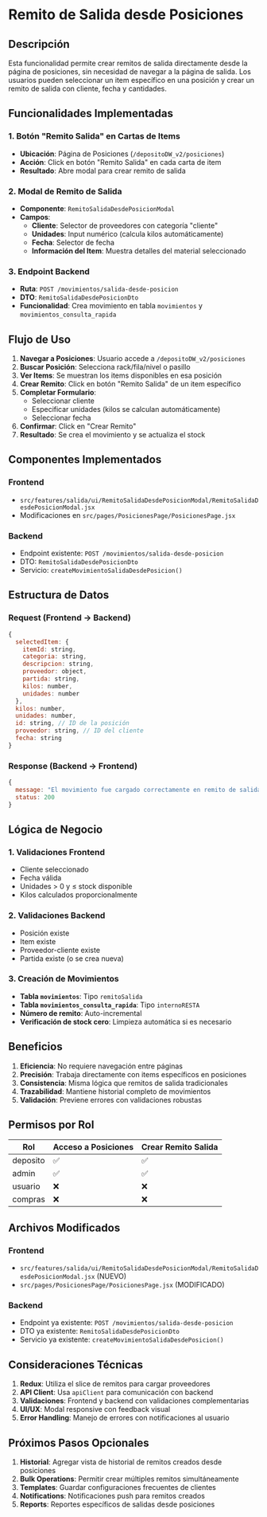# Remito de Salida desde Posiciones

## Descripción

Esta funcionalidad permite crear remitos de salida directamente desde la página de posiciones, sin necesidad de navegar a la página de salida. Los usuarios pueden seleccionar un item específico en una posición y crear un remito de salida con cliente, fecha y cantidades.

## Funcionalidades Implementadas

### 1. Botón "Remito Salida" en Cartas de Items
- **Ubicación**: Página de Posiciones (`/depositoDW_v2/posiciones`)
- **Acción**: Click en botón "Remito Salida" en cada carta de item
- **Resultado**: Abre modal para crear remito de salida

### 2. Modal de Remito de Salida
- **Componente**: `RemitoSalidaDesdePosicionModal`
- **Campos**:
  - **Cliente**: Selector de proveedores con categoría "cliente"
  - **Unidades**: Input numérico (calcula kilos automáticamente)
  - **Fecha**: Selector de fecha
  - **Información del Item**: Muestra detalles del material seleccionado

### 3. Endpoint Backend
- **Ruta**: `POST /movimientos/salida-desde-posicion`
- **DTO**: `RemitoSalidaDesdePosicionDto`
- **Funcionalidad**: Crea movimiento en tabla `movimientos` y `movimientos_consulta_rapida`

## Flujo de Uso

1. **Navegar a Posiciones**: Usuario accede a `/depositoDW_v2/posiciones`
2. **Buscar Posición**: Selecciona rack/fila/nivel o pasillo
3. **Ver Items**: Se muestran los items disponibles en esa posición
4. **Crear Remito**: Click en botón "Remito Salida" de un item específico
5. **Completar Formulario**: 
   - Seleccionar cliente
   - Especificar unidades (kilos se calculan automáticamente)
   - Seleccionar fecha
6. **Confirmar**: Click en "Crear Remito"
7. **Resultado**: Se crea el movimiento y se actualiza el stock

## Componentes Implementados

### Frontend
- `src/features/salida/ui/RemitoSalidaDesdePosicionModal/RemitoSalidaDesdePosicionModal.jsx`
- Modificaciones en `src/pages/PosicionesPage/PosicionesPage.jsx`

### Backend
- Endpoint existente: `POST /movimientos/salida-desde-posicion`
- DTO: `RemitoSalidaDesdePosicionDto`
- Servicio: `createMovimientoSalidaDesdePosicion()`

## Estructura de Datos

### Request (Frontend → Backend)
```javascript
{
  selectedItem: {
    itemId: string,
    categoria: string,
    descripcion: string,
    proveedor: object,
    partida: string,
    kilos: number,
    unidades: number
  },
  kilos: number,
  unidades: number,
  id: string, // ID de la posición
  proveedor: string, // ID del cliente
  fecha: string
}
```

### Response (Backend → Frontend)
```javascript
{
  message: "El movimiento fue cargado correctamente en remito de salida",
  status: 200
}
```

## Lógica de Negocio

### 1. Validaciones Frontend
- Cliente seleccionado
- Fecha válida
- Unidades > 0 y ≤ stock disponible
- Kilos calculados proporcionalmente

### 2. Validaciones Backend
- Posición existe
- Item existe
- Proveedor-cliente existe
- Partida existe (o se crea nueva)

### 3. Creación de Movimientos
- **Tabla `movimientos`**: Tipo `remitoSalida`
- **Tabla `movimientos_consulta_rapida`**: Tipo `internoRESTA`
- **Número de remito**: Auto-incremental
- **Verificación de stock cero**: Limpieza automática si es necesario

## Beneficios

1. **Eficiencia**: No requiere navegación entre páginas
2. **Precisión**: Trabaja directamente con items específicos en posiciones
3. **Consistencia**: Misma lógica que remitos de salida tradicionales
4. **Trazabilidad**: Mantiene historial completo de movimientos
5. **Validación**: Previene errores con validaciones robustas

## Permisos por Rol

| Rol | Acceso a Posiciones | Crear Remito Salida |
|-----|-------------------|-------------------|
| deposito | ✅ | ✅ |
| admin | ✅ | ✅ |
| usuario | ❌ | ❌ |
| compras | ❌ | ❌ |

## Archivos Modificados

### Frontend
- `src/features/salida/ui/RemitoSalidaDesdePosicionModal/RemitoSalidaDesdePosicionModal.jsx` (NUEVO)
- `src/pages/PosicionesPage/PosicionesPage.jsx` (MODIFICADO)

### Backend
- Endpoint ya existente: `POST /movimientos/salida-desde-posicion`
- DTO ya existente: `RemitoSalidaDesdePosicionDto`
- Servicio ya existente: `createMovimientoSalidaDesdePosicion()`

## Consideraciones Técnicas

1. **Redux**: Utiliza el slice de remitos para cargar proveedores
2. **API Client**: Usa `apiClient` para comunicación con backend
3. **Validaciones**: Frontend y backend con validaciones complementarias
4. **UI/UX**: Modal responsive con feedback visual
5. **Error Handling**: Manejo de errores con notificaciones al usuario

## Próximos Pasos Opcionales

1. **Historial**: Agregar vista de historial de remitos creados desde posiciones
2. **Bulk Operations**: Permitir crear múltiples remitos simultáneamente
3. **Templates**: Guardar configuraciones frecuentes de clientes
4. **Notifications**: Notificaciones push para remitos creados
5. **Reports**: Reportes específicos de salidas desde posiciones
